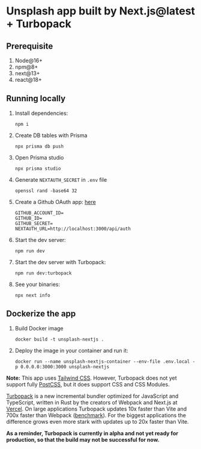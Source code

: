 # Unsplash app built by Next.js@latest + Turbopack

## Prerequisite

1. Node@16+
2. npm@8+
3. next@13+
4. react@18+

## Running locally

1. Install dependencies:

    ```console
    npm i
    ```

2. Create DB tables with Prisma 
   
   ```console
   npx prisma db push
   ```

3. Open Prisma studio

    ```console
    npx prisma studio
    ```

4. Generate `NEXTAUTH_SECRET` in `.env` file
   
    ```console
    openssl rand -base64 32
    ```

5. Create a Github OAuth app: [here](https://docs.github.com/en/developers/apps/building-oauth-apps/creating-an-oauth-app)

    ```
    GITHUB_ACCOUNT_ID=
    GITHUB_ID=
    GITHUB_SECRET=
    NEXTAUTH_URL=http://localhost:3000/api/auth
    ```

6. Start the dev server:

    ```console
    npm run dev
    ```

7. Start the dev server with Turbopack:

    ```console
    npm run dev:turbopack
    ```

8. See your binaries:

    ```console
    npx next info
    ```

## Dockerize the app

1. Build Docker image

    ```console
    docker build -t unsplash-nextjs .
    ```
2. Deploy the image in your container and run it:

    ```console
    docker run --name unsplash-nextjs-container --env-file .env.local -p 0.0.0.0:3000:3000 unsplash-nextjs
    ```

**Note:** This app uses [Tailwind CSS](https://tailwindcss.com). However, Turbopack does not yet support fully [PostCSS](https://turbo.build/pack/docs/features/css#postcss), but it does support CSS and CSS Modules.

[Turbopack](https://turbo.build/pack) is a new incremental bundler optimized for JavaScript and TypeScript, written in Rust by the creators of Webpack and Next.js at [Vercel](https://vercel.com). On large applications Turbopack updates 10x faster than Vite and 700x faster than Webpack ([benchmark](https://turbo.build/pack/docs/benchmarks)). For the biggest applications the difference grows even more stark with updates up to 20x faster than Vite.

**As a reminder, Turbopack is currently in alpha and not yet ready for production, so that the build may not be successful for now.**

